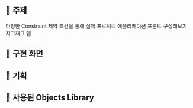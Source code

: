 ## 📌 주제
   다양한 Constraint 제약 조건을 통해 실제 프로덕트 애플리케이션 프론트 구성해보기
   지그재그 앱 
    
## 📌 구현 화면


## 📌 기획 


## 📌 사용된 Objects Library
